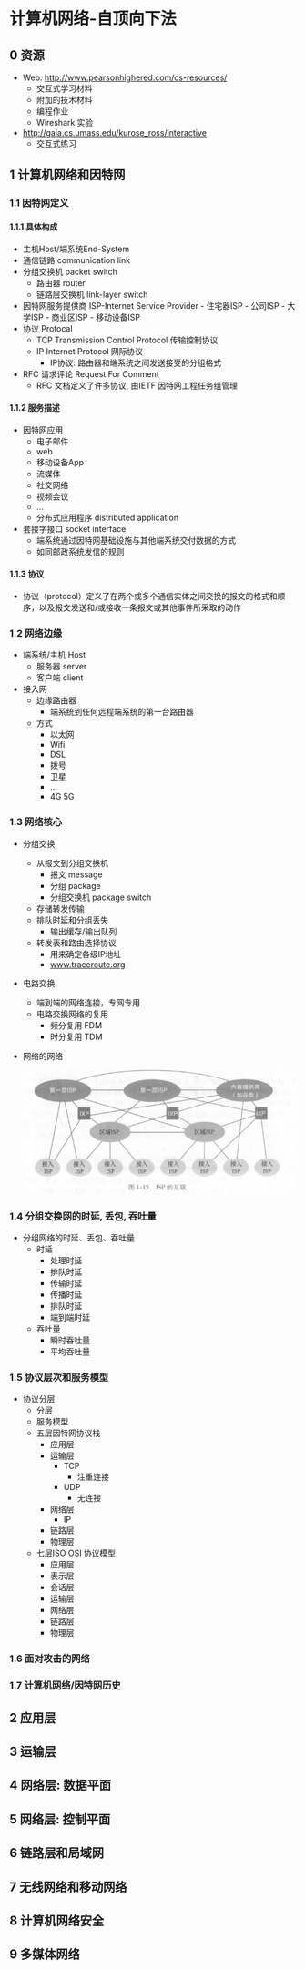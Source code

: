 # 计算机网络-自顶向下法

## 0 资源

-   Web: http://www.pearsonhighered.com/cs-resources/
    -   交互式学习材料
    -   附加的技术材料
    -   编程作业
    -   Wireshark 实验
-   http://gaia.cs.umass.edu/kurose_ross/interactive
    -   交互式练习



## 1 计算机网络和因特网

### 1.1 因特网定义

#### 1.1.1 具体构成

-   主机Host/端系统End-System
-   通信链路 communication link 
-   分组交换机 packet switch
    -   路由器 router
    -   链路层交换机 link-layer switch
-    因特网服务提供商 ISP-Internet Service Provider
    -   住宅器ISP
    -   公司ISP
    -   大学ISP
    -   商业区ISP
    -   移动设备ISP
-   协议 Protocal
    -   TCP Transmission Control Protocol 传输控制协议
    -   IP Internet Protocol 网际协议
        -   IP协议: 路由器和端系统之间发送接受的分组格式
-   RFC 请求评论 Request For Comment
    -   RFC 文档定义了许多协议, 由IETF 因特网工程任务组管理

#### 1.1.2 服务描述

-   因特网应用
    -   电子邮件
    -   web
    -   移动设备App
    -   流媒体
    -   社交网络
    -   视频会议
    -   ...
    -   分布式应用程序 distributed application
-   套接字接口 socket interface
    -   端系统通过因特网基础设施与其他端系统交付数据的方式
    -   如同邮政系统发信的规则



#### 1.1.3 协议

-   协议（protocol）定义了在两个或多个通信实体之间交换的报文的格式和顺序，以及报文发送和/或接收一条报文或其他事件所采取的动作



### 1.2 网络边缘

-   端系统/主机 Host
    -   服务器 server
    -   客户端 client
-   接入网
    -   边缘路由器
        -   端系统到任何远程端系统的第一台路由器
    -   方式
        -   以太网
        -   Wifi
        -   DSL
        -   拨号
        -   卫星
        -   ...
        -   4G 5G



### 1.3 网络核心

-   分组交换

    -   从报文到分组交换机
        -   报文 message
        -   分组 package
        -   分组交换机 package switch 
    -   存储转发传输
    -   排队时延和分组丢失
        -   输出缓存/输出队列
    -   转发表和路由选择协议
        -   用来确定各级IP地址
        -   www.traceroute.org

-   电路交换

    -   端到端的网络连接，专网专用
    -   电路交换网络的复用
        -   频分复用 FDM
        -   时分复用 TDM

-   网络的网络

    ![image-20231205175131639](ComputerNetWorkTopDownNote.assets/image-20231205175131639.png)

    

### 1.4 分组交换网的时延, 丢包, 吞吐量

-   分组网络的时延、丢包、吞吐量
    -   时延
        -   处理时延
        -   排队时延
        -   传输时延
        -   传播时延
        -   排队时延
        -   端到端时延
    -   吞吐量
        -   瞬时吞吐量
        -   平均吞吐量



### 1.5 协议层次和服务模型

-   协议分层
    -   分层
    -   服务模型
    -   五层因特网协议栈
        -   应用层
        -   运输层
            -   TCP
                -   注重连接
            -   UDP
                -   无连接
        -   网络层
            -   IP
        -   链路层
        -   物理层
    -   七层ISO OSI 协议模型
        -   应用层
        -   表示层
        -   会话层
        -   运输层
        -   网络层
        -   链路层
        -   物理层



### 1.6 面对攻击的网络





### 1.7 计算机网络/因特网历史







## 2 应用层





## 3 运输层



## 4 网络层: 数据平面



## 5 网络层: 控制平面



## 6 链路层和局域网



## 7 无线网络和移动网络



## 8 计算机网络安全



## 9 多媒体网络